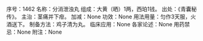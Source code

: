 序号：1462
名称：分消泄浊丸
组成：大黄（晒）1两，西珀1钱。
出处：《青囊秘传》。
主治：茎痛并下疳。
加减：None
功效：None
用法用量：匀作3天服，火酒送下。
制备方法：鸡子清为丸。
临床应用：None
各家论述：None
用药禁忌：None
附注：None
